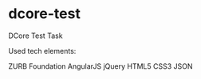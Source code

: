 dcore-test
==========

DCore Test Task


Used tech elements:

ZURB Foundation
AngularJS
jQuery
HTML5
CSS3
JSON
